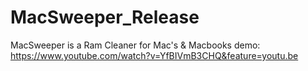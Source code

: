 # MacSweeper_Release
MacSweeper is a Ram Cleaner for Mac's & Macbooks
demo:
https://www.youtube.com/watch?v=YfBIVmB3CHQ&feature=youtu.be
